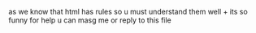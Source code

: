 as we know that html has rules
so u must understand them well
+
its so funny for help u can masg me or reply to this file
